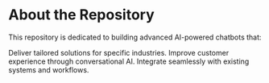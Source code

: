 # **About the Repository**
This repository is dedicated to building advanced AI-powered chatbots that:

Deliver tailored solutions for specific industries.
Improve customer experience through conversational AI.
Integrate seamlessly with existing systems and workflows.
